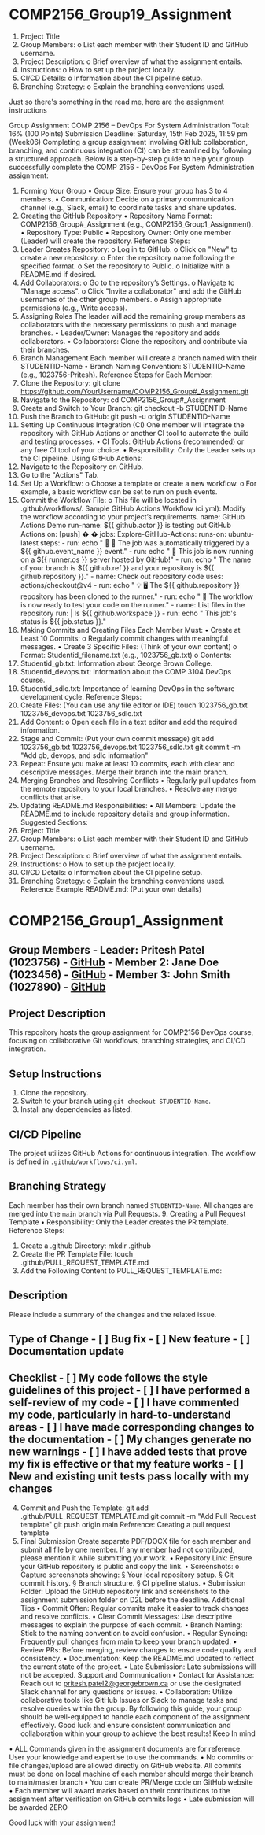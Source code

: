 # COMP2156_Group19_Assignment

1. Project Title 
2. Group Members: 
o List each member with their Student ID and GitHub 
username. 
3. Project Description: 
o Brief overview of what the assignment entails. 
4. Instructions: 
o How to set up the project locally. 
5. CI/CD Details: 
o Information about the CI pipeline setup. 
6. Branching Strategy: 
o Explain the branching conventions used. 



Just so there's something in the read me, here are the assignment instructions

Group Assignment 
COMP 2156 – DevOps For System Administration
 Total: 16% (100 Points) 
Submission Deadline: Saturday, 15th Feb 2025, 11:59 pm (Week06) 
Completing a group assignment involving GitHub collaboration, branching, 
and continuous integration (CI) can be streamlined by following a structured 
approach. Below is a step-by-step guide to help your group successfully 
complete the COMP 2156 - DevOps For System Administration 
assignment: 
1. Forming Your Group 
• Group Size: Ensure your group has 3 to 4 members. 
• Communication: Decide on a primary communication channel (e.g., 
Slack, email) to coordinate tasks and share updates. 
2. Creating the GitHub Repository 
• Repository Name Format: COMP2156_Group#_Assignment (e.g., 
COMP2156_Group1_Assignment). 
• Repository Type: Public 
• Repository Owner: Only one member (Leader) will create the 
repository. 
Reference Steps: 
1. Leader Creates Repository: 
o Log in to GitHub. 
o Click on "New" to create a new repository. 
o Enter the repository name following the specified format. 
o Set the repository to Public. 
o Initialize with a README.md if desired. 
2. Add Collaborators: 
o Go to the repository’s Settings. 
o Navigate to "Manage access". 
o Click "Invite a collaborator" and add the GitHub usernames 
of the other group members. 
o Assign appropriate permissions (e.g., Write access). 
3. Assigning Roles 
The leader will add the remaining group members as collaborators with the 
necessary permissions to push and manage branches. 
• Leader/Owner: Manages the repository and adds collaborators. 
• Collaborators: Clone the repository and contribute via their branches. 
4.  Branch Management 
Each member will create a branch named with their STUDENTID-Name 
• Branch Naming Convention: STUDENTID-Name (e.g., 1023756-Pritesh). 
Reference Steps for Each Member: 
1. Clone the Repository: 
git clone https://github.com/YourUsername/COMP2156_Group#_Assignment.git 
2. Navigate to the Repository: 
cd COMP2156_Group#_Assignment 
3. Create and Switch to Your Branch: 
git checkout -b STUDENTID-Name 
4. Push the Branch to GitHub: 
git push -u origin STUDENTID-Name 
5. Setting Up Continuous Integration (CI) 
One member will integrate the repository with GitHub Actions or another 
CI tool to automate the build and testing processes. 
• CI Tools: GitHub Actions (recommended) or any free CI tool of your 
choice. 
• Responsibility: Only the Leader sets up the CI pipeline. 
Using GitHub Actions: 
1. Navigate to the Repository on GitHub. 
2. Go to the "Actions" Tab. 
3. Set Up a Workflow: 
o Choose a template or create a new workflow. 
o For example, a basic workflow can be set to run on push 
events. 
4. Commit the Workflow File: 
o This file will be located in .github/workflows/. 
Sample GitHub Actions Workflow (ci.yml): Modify the workflow 
according to your project’s requirements. 
name: GitHub Actions Demo 
run-name: ${{ github.actor }} is testing out GitHub Actions 
on: [push] 
�
�
 jobs: 
Explore-GitHub-Actions: 
runs-on: ubuntu-latest 
steps: - run: echo "
 🎉
 🐧
 The job was automatically triggered by a ${{ github.event_name }} event." - run: echo "
 🔎
 This job is now running on a ${{ runner.os }} server hosted by GitHub!" - run: echo "
 The name of your branch is ${{ github.ref }} and your repository is ${{ 
github.repository }}." - name: Check out repository code 
uses: actions/checkout@v4 - run: echo "
 💡
 🖥
 The ${{ github.repository }} repository has been cloned to the runner." - run: echo "
 🍏
 The workflow is now ready to test your code on the runner." - name: List files in the repository 
run: | 
ls ${{ github.workspace }} - run: echo "
 This job's status is ${{ job.status }}." 
6. Making Commits and Creating Files 
Each Member Must: 
• Create at Least 10 Commits: 
o Regularly commit changes with meaningful messages. 
• Create 3 Specific Files: (Think of your own content) 
o Format: Studentid_filename.txt (e.g., 1023756_gb.txt) 
o Contents: 
1. Studentid_gb.txt: Information about George Brown College. 
2. Studentid_devops.txt: Information about the COMP 3104 
DevOps course. 
3. Studentid_sdlc.txt: Importance of learning DevOps in the 
software development cycle. 
Reference Steps: 
1. Create Files: (You can use any file editor or IDE) 
touch 1023756_gb.txt 1023756_devops.txt 1023756_sdlc.txt 
2. Add Content: 
o Open each file in a text editor and add the required 
information. 
3. Stage and Commit: (Put your own commit message) 
git add 1023756_gb.txt 1023756_devops.txt 1023756_sdlc.txt 
git commit -m "Add gb, devops, and sdlc information" 
4. Repeat: Ensure you make at least 10 commits, each with clear 
and descriptive messages. 
Merge their branch into the main branch. 
7. Merging Branches and Resolving Conflicts 
• Regularly pull updates from the remote repository to your local 
branches. 
• Resolve any merge conflicts that arise. 
8. Updating README.md 
Responsibilities: 
• All Members: Update the README.md to include repository details and 
group information. 
Suggested Sections: 
1. Project Title 
2. Group Members: 
o List each member with their Student ID and GitHub 
username. 
3. Project Description: 
o Brief overview of what the assignment entails. 
4. Instructions: 
o How to set up the project locally. 
5. CI/CD Details: 
o Information about the CI pipeline setup. 
6. Branching Strategy: 
o Explain the branching conventions used. 
Reference Example README.md: (Put your own details) 
# COMP2156_Group1_Assignment 
## Group Members - **Leader:** Pritesh Patel (1023756) - [GitHub](https://github.com/priteshpatel) - **Member 2:** Jane Doe (1023456) - [GitHub](https://github.com/janedoe) - **Member 3:** John Smith (1027890) - [GitHub](https://github.com/johnsmith) 
## Project Description 
This repository hosts the group assignment for COMP2156 DevOps course, focusing on 
collaborative Git workflows, branching strategies, and CI/CD integration. 
## Setup Instructions 
1. Clone the repository. 
2. Switch to your branch using `git checkout STUDENTID-Name`. 
3. Install any dependencies as listed. 
## CI/CD Pipeline 
The project utilizes GitHub Actions for continuous integration. The workflow is defined 
in `.github/workflows/ci.yml`. 
## Branching Strategy 
Each member has their own branch named `STUDENTID-Name`. All changes are 
merged into the `main` branch via Pull Requests. 
9. Creating a Pull Request Template 
• Responsibility: Only the Leader creates the PR template. 
Reference Steps: 
1. Create a .github Directory: 
mkdir .github 
2. Create the PR Template File: 
touch .github/PULL_REQUEST_TEMPLATE.md 
3. Add the Following Content to PULL_REQUEST_TEMPLATE.md: 
## Description 
Please include a summary of the changes and the related issue.  
## Type of Change - [ ] Bug fix - [ ] New feature - [ ] Documentation update 
## Checklist - [ ] My code follows the style guidelines of this project - [ ] I have performed a self-review of my code - [ ] I have commented my code, particularly in hard-to-understand areas - [ ] I have made corresponding changes to the documentation - [ ] My changes generate no new warnings - [ ] I have added tests that prove my fix is effective or that my feature works - [ ] New and existing unit tests pass locally with my changes 
4. Commit and Push the Template: 
git add .github/PULL_REQUEST_TEMPLATE.md 
git commit -m "Add Pull Request template" 
git push origin main 
Reference: Creating a pull request template 
10. Final Submission 
Create separate PDF/DOCX file for each member and submit all file 
by one member. If any member had not contributed, please mention it 
while submitting your work. 
• Repository Link: Ensure your GitHub repository is public and copy 
the link. 
• Screenshots: 
o Capture screenshots showing: 
§ Your local repository setup. 
§ Git commit history. 
§ Branch structure. 
§ CI pipeline status. 
• Submission Folder: Upload the GitHub repository link and 
screenshots to the assignment submission folder on D2L before the 
deadline. 
Additional Tips 
• Commit Often: Regular commits make it easier to track changes and 
resolve conflicts. 
• Clear Commit Messages: Use descriptive messages to explain the 
purpose of each commit. 
• Branch Naming: Stick to the naming convention to avoid confusion. 
• Regular Syncing: Frequently pull changes from main to keep your 
branch updated. 
• Review PRs: Before merging, review changes to ensure code quality 
and consistency. 
• Documentation: Keep the README.md updated to reflect the current 
state of the project. 
• Late Submission: Late submissions will not be accepted. 
Support and Communication 
• Contact for Assistance: Reach out to pritesh.patel2@georgebrown.ca or 
use the designated Slack channel for any questions or issues. 
• Collaboration: Utilize collaborative tools like GitHub Issues or Slack 
to manage tasks and resolve queries within the group. 
By following this guide, your group should be well-equipped to handle each 
component of the assignment effectively. Good luck and ensure consistent 
communication and collaboration within your group to achieve the best 
results! 
Keep In mind 
 
• ALL Commands given in the assignment documents are for reference. 
User your knowledge and expertise to use the commands. 
• No commits or file changes/upload are allowed directly on GitHub 
website. All commits must be done on local machine of each member 
should merge their branch to main/master branch 
• You can create PR/Merge code on GitHub website 
• Each member will award marks based on their contributions to the 
assignment after verification on GitHub commits logs 
• Late submission will be awarded ZERO 
 
 
Good luck with your assignment! 
 
 
